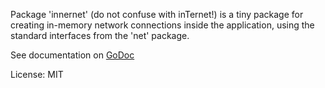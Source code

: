 Package 'innernet' (do not confuse with inTernet!) is a tiny package for creating in-memory network connections inside the application, 
using the standard interfaces from the 'net' package.

See documentation on [GoDoc](http://godoc.org/github.com/davidmz/innernet)

License: MIT